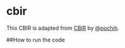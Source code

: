 # cbir

This CBIR is adapted from [CBIR](https://github.com/pochih/CBIR) by [@pochih](https://github.com/pochih).

##How to run the code
